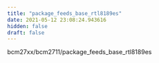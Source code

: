 ```yaml
---
title: "package_feeds_base_rtl8189es"
date: 2021-05-12 23:08:24.943616
hidden: false
draft: false
---
```


bcm27xx/bcm2711/package_feeds_base_rtl8189es

